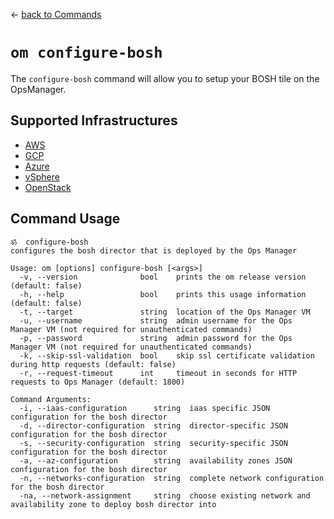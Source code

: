 &larr; [back to Commands](../README.md)

# `om configure-bosh`
The `configure-bosh` command will allow you to setup your BOSH tile on the OpsManager.

## Supported Infrastructures
* [AWS](aws.md)
* [GCP](gcp.md)
* [Azure](azure.md)
* [vSphere](vsphere.md)
* [OpenStack](openstack.md)

## Command Usage
```
ॐ  configure-bosh
configures the bosh director that is deployed by the Ops Manager

Usage: om [options] configure-bosh [<args>]
  -v, --version              bool    prints the om release version (default: false)
  -h, --help                 bool    prints this usage information (default: false)
  -t, --target               string  location of the Ops Manager VM
  -u, --username             string  admin username for the Ops Manager VM (not required for unauthenticated commands)
  -p, --password             string  admin password for the Ops Manager VM (not required for unauthenticated commands)
  -k, --skip-ssl-validation  bool    skip ssl certificate validation during http requests (default: false)
  -r, --request-timeout      int     timeout in seconds for HTTP requests to Ops Manager (default: 1800)

Command Arguments:
  -i, --iaas-configuration      string  iaas specific JSON configuration for the bosh director
  -d, --director-configuration  string  director-specific JSON configuration for the bosh director
  -s, --security-configuration  string  security-specific JSON configuration for the bosh director
  -a, --az-configuration        string  availability zones JSON configuration for the bosh director
  -n, --networks-configuration  string  complete network configuration for the bosh director
  -na, --network-assignment     string  choose existing network and availability zone to deploy bosh director into
```
